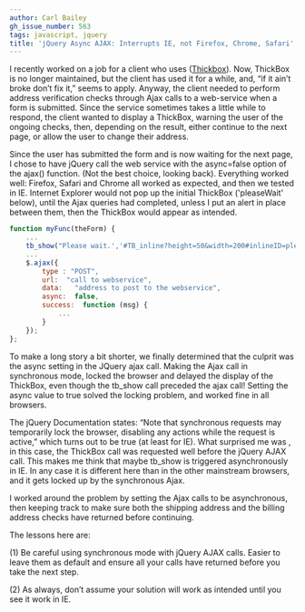 ```yaml
---
author: Carl Bailey
gh_issue_number: 563
tags: javascript, jquery
title: 'jQuery Async AJAX: Interrupts IE, not Firefox, Chrome, Safari'
---
```


I recently worked on a job for a client who uses ([Thickbox](http://codylindley.com/thickbox/)).   Now, ThickBox is no longer maintained, but the client has used it for a while, and, “if it ain’t broke don’t fix it,” seems to apply.  Anyway, the client needed to perform address verification checks through Ajax calls to a web-service when a form is submitted. Since the service sometimes takes a little while to respond,  the client wanted to display a ThickBox, warning the user of the ongoing checks, then, depending on the result, either continue to the next page, or allow the user to change their address.

Since the user has submitted the form and is now waiting for the next page, I chose to have jQuery call the web service with the async=false option of the ajax() function.  (Not the best  choice, looking back).   Everything worked well: Firefox, Safari and Chrome all worked as expected, and then we tested in IE. Internet Explorer would not pop up the initial ThickBox ('pleaseWait' below), until the Ajax queries had completed,  unless I put an alert in place between them, then the ThickBox would appear as intended.

```javascript
function myFunc(theForm) {
    ...
    tb_show("Please wait.','#TB_inline?height=50&width=200#inlineID=pleaseWait&modal=true");
    ...
    $.ajax({
        type : "POST",
        url:  "call to webservice",
        data:   "address to post to the webservice",
        async:  false,
        success:  function (msg) {
            ...
        }
    });
};
```

To make a long story a bit shorter, we finally determined that the culprit was the async setting in the JQuery ajax call. Making the Ajax call in synchronous mode, locked the browser and delayed the display of the ThickBox, even though the tb_show call preceded the ajax call!   Setting the async value to true solved the locking problem, and worked fine in all browsers.

The jQuery Documentation states: “Note that synchronous requests may temporarily lock the browser, disabling any actions while the request is active,” which turns out to be true (at least for IE).  What surprised me was , in this case, the ThickBox call was requested well before the jQuery AJAX call.   This makes me think that maybe tb_show is triggered asynchronously in IE.  In any case it is different here than in the other mainstream browsers, and it gets locked up by the synchronous Ajax.

I worked around the problem by setting the Ajax calls to be asynchronous, then keeping track to make sure both the shipping address and the billing address checks have returned before continuing.

The lessons here are:

(1) Be careful using synchronous mode with jQuery AJAX calls.  Easier to leave them as default and ensure all your calls have returned before you take the next step.

(2) As always, don’t assume your solution will work as intended until you see it work in IE.
